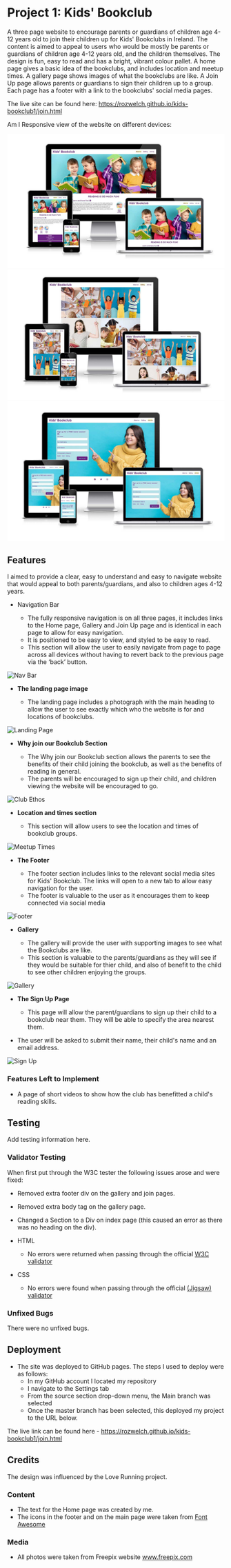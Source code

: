
# Project 1: Kids' Bookclub

A three page website to encourage parents or guardians of children age 4-12 years old to join their children up for Kids' Bookclubs in Ireland. The content is aimed to appeal to users who would be mostly be parents or guardians of children age 4-12 years old, and the children themselves. The design is fun, easy to read and has a bright, vibrant colour pallet. A home page gives a basic idea of the bookclubs, and includes location and meetup times. A gallery page shows images of what the bookclubs are like. A Join Up page allows parents or guardians to sign their children up to a group. Each page has a footer with a link to the bookclubs' social media pages. 

The live site can be found here: https://rozwelch.github.io/kids-bookclub1/join.html

Am I Responsive view of the website on different devices:

![Responsice Mockup](/assets/readme_images/homepage_mockup.jpg)
![Responsice Mockup](/assets/readme_images/gallery_mockup.jpg)
![Responsice Mockup](/assets/readme_images/signup_page_mockup.jpg)

## Features 

I aimed to provide a clear, easy to understand and easy to navigate website that would appeal to both parents/guardians, and also to children ages 4-12 years.

- Navigation Bar

  - The fully responsive navigation is on all three pages, it includes links to the Home page, Gallery and Join Up page and is identical in each page to allow for easy navigation.
  - It is positioned to be easy to view, and styled to be easy to read.
  - This section will allow the user to easily navigate from page to page across all devices without having to revert back to the previous page via the ‘back’ button. 

![Nav Bar](/assets/readme_images)

- __The landing page image__

  - The landing page includes a photograph with the main heading to allow the user to see exactly which who the website is for and locations of bookclubs. 

![Landing Page](/assets/readme_images)

- __Why join our Bookclub Section__

  - The Why join our Bookclub section allows the parents to see the benefits of their child joining the bookclub, as well as the benefits of reading in general. 
  - The parents will be encouraged to sign up their child, and children viewing the website will be encouraged to go.

![Club Ethos](/assets/readme_images)

- __Location and times section__

  - This section will allow users to see the location and times of bookclub groups.  

![Meetup Times](https://github.com/lucyrush/readme-template/blob/master/media/love_running_times.png)

- __The Footer__ 

  - The footer section includes links to the relevant social media sites for Kids' Bookclub. The links will open to a new tab to allow easy navigation for the user. 
  - The footer is valuable to the user as it encourages them to keep connected via social media

![Footer](https://github.com/lucyrush/readme-template/blob/master/media/love_running_footer.png)

- __Gallery__

  - The gallery will provide the user with supporting images to see what the Bookclubs are like. 
  - This section is valuable to the parents/guardians as they will see if they would be suitable for thier child, and also of benefit to the child to see other children enjoying the groups. 

![Gallery](https://github.com/lucyrush/readme-template/blob/master/media/love_running_gallery.png)

- __The Sign Up Page__

  - This page will allow the parent/guardians to sign up their child to a bookclub near them. They will be able to specify the area nearest them. 
 - The user will be asked to submit their name, their child's name and an email address. 

![Sign Up](https://github.com/lucyrush/readme-template/blob/master/media/love_running_signup.png)


### Features Left to Implement

- A page of short videos to show how the club has benefitted a child's reading skills.

## Testing 

Add testing information here.

### Validator Testing 

When first put through the W3C tester the following issues arose and were fixed:
- Removed extra footer div on the gallery and join pages.
- Removed extra body tag on the gallery page.
- Changed a Section to a Div on index page (this caused an error as there was no heading on the div).

- HTML
  - No errors were returned when passing through the official [W3C validator](https://validator.w3.org/nu/?doc=https%3A%2F%2Fcode-institute-org.github.io%2Flove-running-2.0%2Findex.html)
- CSS
  - No errors were found when passing through the official [(Jigsaw) validator](https://jigsaw.w3.org/css-validator/validator?uri=https%3A%2F%2Fvalidator.w3.org%2Fnu%2F%3Fdoc%3Dhttps%253A%252F%252Fcode-institute-org.github.io%252Flove-running-2.0%252Findex.html&profile=css3svg&usermedium=all&warning=1&vextwarning=&lang=en#css)

### Unfixed Bugs

There were no unfixed bugs.

## Deployment

- The site was deployed to GitHub pages. The steps I used to deploy were as follows: 
  - In my GitHub account I located my repository
  - I navigate to the Settings tab 
  - From the source section drop-down menu, the Main branch was selected
  - Once the master branch has been selected, this deployed my project to the URL below. 

The live link can be found here - https://rozwelch.github.io/kids-bookclub1/join.html


## Credits 

The design was influenced by the Love Running project.

### Content 

- The text for the Home page was created by me.
- The icons in the footer and on the main page were taken from [Font Awesome](https://fontawesome.com/)

### Media

- All photos were taken from Freepix website www.freepix.com
